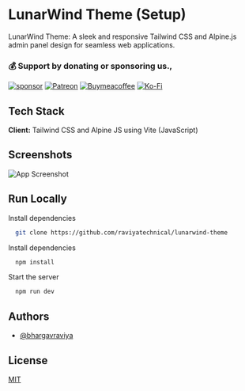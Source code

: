 # LunarWind Theme (Setup)
LunarWind Theme: A sleek and responsive Tailwind CSS and Alpine.js admin panel design for seamless web applications.

### 💰 Support by donating or sponsoring us.,
 
 [![sponsor](https://img.shields.io/badge/sponsor-30363D?style=for-the-badge&logo=GitHub-Sponsors&logoColor=#white)](https://github.com/sponsors/bhargavraviya) [![Patreon](https://img.shields.io/badge/Patreon-F96854?style=for-the-badge&logo=patreon&logoColor=white)](https://www.patreon.com/raviyatechnical/membership) [![Buymeacoffee](https://img.shields.io/badge/Buy_Me_A_Coffee-FFDD00?style=for-the-badge&logo=buy-me-a-coffee&logoColor=black)](https://www.buymeacoffee.com/raviyatechnical) [![Ko-Fi](https://img.shields.io/badge/Ko--fi-F16061?style=for-the-badge&logo=ko-fi&logoColor=white)](https://ko-fi.com/raviyatechnical)

## Tech Stack
**Client:** Tailwind CSS and Alpine JS using Vite (JavaScript)

## Screenshots
![App Screenshot](https://miro.medium.com/v2/resize:fit:720/format:webp/1*S_rEwViPDfYIEXDAi4fMnA.png)


## Run Locally

Install dependencies

```bash
  git clone https://github.com/raviyatechnical/lunarwind-theme
```

Install dependencies

```bash
  npm install
```

Start the server

```bash
  npm run dev
```

## Authors
- [@bhargavraviya](https://www.github.com/bhargavraviya)

## License

[MIT](https://choosealicense.com/licenses/mit/)